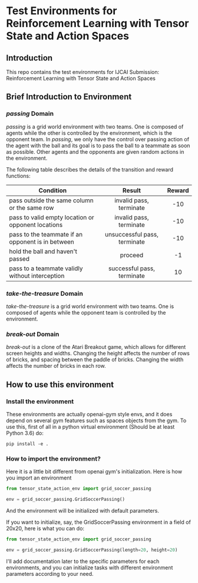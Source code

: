 # Test Environments for Reinforcement Learning with Tensor State and Action Spaces

## Introduction
This repo contains the test environments for IJCAI Submission:
Reinforcement Learning with Tensor State and Action Spaces

## Brief Introduction to Environment

### _passing_ Domain
*passing* is a grid world environment with two teams. One is composed
of agents while the other is controlled by the environment, which is
the opponent team. In
*passing*, we only have the control over passing action of the agent with the ball and its goal is to pass the ball to a
teammate as soon as possible. Other agents and the opponents are given random actions in
the environment.

The following table describes the details of the transition and reward
functions:

| Condition                                          | Result                       | Reward |
|----------------------------------------------------|:----------------------------:|:------:|
| pass outside the same column or the same row       | invalid pass, terminate      | -10    |
| pass to valid empty location or opponent locations | invalid pass, terminate      | -10    |
| pass to the teammate if an opponent is in between  | unsuccessful pass, terminate | -10    |
| hold the ball and haven't passed                   | proceed                      | -1     |
| pass to a teammate validly without interception    | successful pass, terminate   | 10     |

### *take-the-treasure* Domain
*take-the-treasure* is a grid world environment with two teams. One is
composed of agents while the opponent team is controlled by the
environment.

### *break-out* Domain
*break-out* is a clone of the Atari Breakout
game, which
allows for different screen heights and widths. Changing the height
affects the number of rows of bricks, and spacing between the paddle
of bricks. Changing the width affects the number of bricks in each
row.


## How to use this environment
### Install the environment
These environments are actually openai-gym style envs, and it does
depend on several gym features such as spaces objects from the gym. To
use this, first of all in a python virtual environment (Should be at
least Python 3.6) do:
``` shell
pip install -e .
```

### How to import the environment?
Here it is a little bit different from openai gym's
initialization. Here is how you import an environment
``` python
from tensor_state_action_env import grid_soccer_passing

env = grid_soccer_passing.GridSoccerPassing()
```

And the environment will be initialized with default parameters.

If you want to initialize, say, the GridSoccerPassing environment in a
field of 20x20, here is what you can do:
``` python
from tensor_state_action_env import grid_soccer_passing

env = grid_soccer_passing.GridSoccerPassing(length=20, height=20)
```

I'll add documentation later to the specific parameters for each
environments, and you can initialize tasks with different environment
parameters according to your need.


